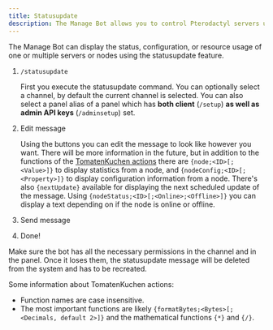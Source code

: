 ```yaml
---
title: Statusupdate
description: The Manage Bot allows you to control Pterodactyl servers using Discord. This page explains how to set up automatic node and server stats.
---
```


The Manage Bot can display the status, configuration, or resource usage of one or multiple servers or nodes using the statusupdate feature.

1. `/statusupdate`

	First you execute the statusupdate command. You can optionally select a channel, by default the current channel is selected. You can also select a panel alias of a
	panel which has **both client** (`/setup`) **as well as admin API keys** (`/adminsetup`) set.

2. Edit message

	Using the buttons you can edit the message to look like however you want. There will be more information in the future, but in addition to the functions of the [TomatenKuchen actions](/category/action-functions) there are `{node;<ID>[;<Value>]}` to display statistics from a node, and `{nodeConfig;<ID>[;<Property>]}` to display configuration information from a node.
	There's also `{nextUpdate}` available for displaying the next scheduled update of the message. Using `{nodeStatus;<ID>[;<Online>;<Offline>]}` you can display a text depending on if the node is online or offline.

3. Send message
4. Done!

Make sure the bot has all the necessary permissions in the channel and in the panel. Once it loses them, the statusupdate message will be deleted from the system and has to be recreated.

Some information about TomatenKuchen actions:
- Function names are case insensitive.
- The most important functions are likely `{formatBytes;<Bytes>[;<Decimals, default 2>]}` and the mathematical functions `{*}` and `{/}`.
